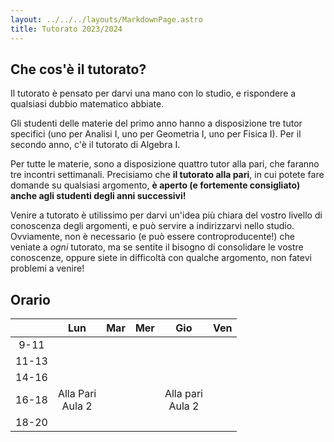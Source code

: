```yaml
---
layout: ../../../layouts/MarkdownPage.astro
title: Tutorato 2023/2024
---
```



## Che cos'è il tutorato?

Il tutorato è pensato per darvi una mano con lo studio, e rispondere a qualsiasi dubbio matematico abbiate.

Gli studenti delle materie del primo anno hanno a disposizione tre tutor specifici (uno per Analisi I, uno per Geometria I, uno per Fisica I). Per il secondo anno, c'è il tutorato di Algebra I.

Per tutte le materie, sono a disposizione quattro tutor alla pari, che faranno tre incontri settimanali. Precisiamo che **il tutorato alla pari**, in cui potete fare domande su qualsiasi argomento, **è aperto (e fortemente consigliato) anche agli studenti degli anni successivi!**

Venire a tutorato è utilissimo per darvi un'idea più chiara del vostro livello di conoscenza degli argomenti, e può servire a indirizzarvi nello studio. Ovviamente, non è necessario (e può essere controproducente!) che veniate a _ogni_ tutorato, ma se sentite il bisogno di consolidare le vostre conoscenze, oppure siete in difficoltà con qualche argomento, non fatevi problemi a venire!



## Orario

|  | Lun | Mar | Mer | Gio | Ven |
|:---:|:---:|:---:|:---:|:---:|:---:|
|9-11|  |   |   |  |  |
|11-13|	 |   |   |  | |
|14-16|	 |  | | |  |
|16-18|	Alla Pari<br> Aula 2  | | | Alla pari<br> Aula 2 | |
|18-20|  |   |   |  |  |
